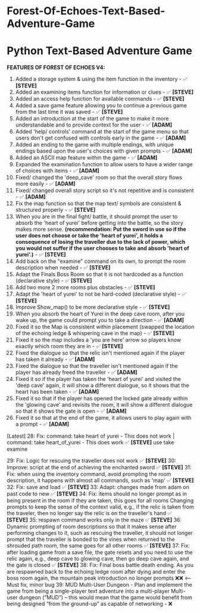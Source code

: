 # Forest-Of-Echoes-Text-Based-Adventure-Game
# Python Text-Based Adventure Game


**FEATURES OF FOREST OF ECHOES V4:**

1. Added a storage system & using the item function in the inventory -                                                                                     ✅ **[STEVE]**
2. Added an examining items function for information or clues -                                                                                            ✅ **[STEVE]**
3. Added an access help function for available commands -                                                                                                  ✅ **[STEVE]**
4. Added a save game feature allowing you to continue a previous game from the last time it was saved -                                                    ✅ **[STEVE]**
5. Added an introduction at the start of the game to make it more understandable and to provide context for the user -                                     ✅ **[ADAM]**
6. Added 'help/ controls' command at the start of the game menu so that users don't get confused with controls early in the game -                         ✅ **[ADAM]**
7. Added an ending to the game with multiple endings, with unique endings based upon the user's choices with given prompts -                               ✅ **[ADAM]**
8. Added an ASCII map feature within the game -                                                                                                            ✅ **[ADAM]**
9. Expanded the examination function to allow users to have a wider range of choices with items -                                                          ✅ **[ADAM]**
10. Fixed/ changed the 'deep_cave' room so that the overall story flows more easily -                                                                      ✅ **[ADAM]**
11. Fixed/ changed overall story script so it's not repetitive and is consistent -                                                                         ✅ **[ADAM]**
12. Fix the map function so that the map text/ symbols are consistent & structured properly -                                                              ✅ **[STEVE]**
13. When you are in the final fight/ battle, it should prompt the user to absorb the 'heart of yurei' before getting into the battle, so the story makes more sense. **(recommendation: Put the sword in use so if the user does not choose or take the 'heart of yurei', it holds a consequence of losing the traveller due to the lack of power, which you would not suffer if the user chooses to take and absorb 'heart of yurei'.)** -                                                                   ✅ **[STEVE]**
14. Add back on the "examine" command on its own, to prompt the room description when needed -                                                             ✅ **[STEVE]**
15. Adapt the Finals Boss Room so that it is not hardcoded as a function (declarative style) -                                                             ✅ **[STEVE]**
16. Add two more 2 more rooms plus obstacles -                                                                                                             ✅ **[STEVE]**
17. Adapt the 'heart of yurei' to not be hard-coded (declarative style) -                                                                                  ✅ **[STEVE]**
18. Improve Show_map() to be more declarative style -                                                                                                      ✅ **[STEVE]**
19. When you absorb the heart of Yurei in the deep cave room, after you wake up, the game could prompt you to take a direction -                           ✅ **[ADAM]**
20. Fixed it so the Map is consistent within placement (swapped the location of the echoing ledge & whispering cave in the map) - ✅ **[STEVE]**
21. Fixed it so the map includes a 'you are here' arrow so players know exactly which room they are in - ✅ **[STEVE]**
22. Fixed the dialogue so that the relic isn't mentioned again if the player has taken it already - ✅ **[ADAM]**
23. Fixed the dialogue so that the traveller isn't mentioned again if the player has already freed the traveller - ✅ **[ADAM]**
24. Fixed it so if the player has taken the 'heart of yurei' and visited the 'deep cave' again, it will show a different dialogue, so it shows that the heart has been taken - ✅ **[ADAM]**
25. Fixed it so that if the player has opened the locked gate already within the 'glowing cave' and revisits the room, it will show a different dialogue so that it shows the gate is open - ✅ **[ADAM]**
26. Fixed it so that at the end of the game, it allows users to play again with a prompt - ✅ **[ADAM]**

[Latest]
28: Fix: command: take heart of yurei - This does not work | command: take heart_of_yurei - This does work ✅ **[STEVE]**
      use
      take
      examine
      
29: Fix: Logic for rescuing the traveller does not work ✅ **[STEVE]**
30: Improve: script at the end of achieving the enchanted sword ✅ **[STEVE]**
31: Fix: when using the inventory command, avoid prompting the room description, it happens with almost all commands, such as 'map' ✅ **[STEVE]**
32: Fix: save and load ✅ **[STEVE]**
33: Adapt: changes made from adam on past code to new ✅ **[STEVE]**
34: Fix: items should no longer prompt as in being present in the room if they are taken, this goes for all rooms Changing prompts to keep the sense of the context valid, e.g., if the relic is taken from the traveler, then no longer say the relic is on the traveller's hand  ✅ **[STEVE]**
35: respawn command works only in the maze ✅ **[STEVE]**
36: Dynamic prompting of room descriptions so that it makes sense after performing changes to it, such as rescuing the traveller, it should not longer prompt that the traveller is bonded to the vines when returned to the shrouded path room, the same goes for all other rooms ✅ **[STEVE]**
37: Fix: after loading game from a save file, the gate resets and you need to use the relic again, e.g., deep cave to glowing cave, then go deep cave again, and the gate is closed ✅ **[STEVE]**
38: Fix: Final boss battle death ending. As you are respawned back to the echoing ledge room after dying and enter the boss room again, the mountain peak introduction no longer prompts ❌❌ <-- Must fix, minor bug
39: MUD Multi-User Dungeon - Plan and implement the game from being a single-player text adventure into a multi-player Multi-user dungeon (“MUD”) – this would mean that the game would benefit from being designed “from the ground-up” as capable of networking - ❌



